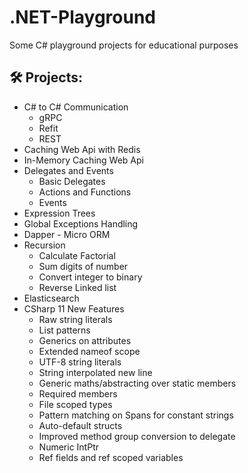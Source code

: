 # .NET-Playground
Some C# playground projects for educational purposes

## 🛠️ Projects:
- C# to C# Communication
  * gRPC
  * Refit
  * REST
- Caching Web Api with Redis
- In-Memory Caching Web Api
- Delegates and Events
  * Basic Delegates
  * Actions and Functions
  * Events
- Expression Trees
- Global Exceptions Handling
- Dapper - Micro ORM
- Recursion
  * Calculate Factorial
  * Sum digits of number
  * Convert integer to binary
  * Reverse Linked list
- Elasticsearch
- CSharp 11 New Features
  * Raw string literals
  * List patterns
  * Generics on attributes
  * Extended nameof scope
  * UTF-8 string literals
  * String interpolated new line
  * Generic maths/abstracting over static members
  * Required members
  * File scoped types
  * Pattern matching on Spans for constant strings
  * Auto-default structs
  * Improved method group conversion to delegate
  * Numeric IntPtr
  * Ref fields and ref scoped variables
